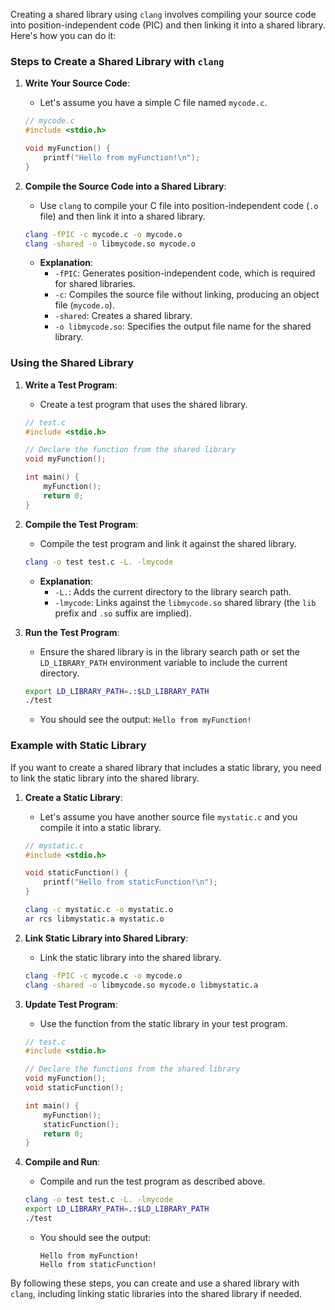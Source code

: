 Creating a shared library using `clang` involves compiling your source code into position-independent code (PIC) and then linking it into a shared library. Here's how you can do it:

### Steps to Create a Shared Library with `clang`

1. **Write Your Source Code**:
    - Let's assume you have a simple C file named `mycode.c`.

    ```c
    // mycode.c
    #include <stdio.h>

    void myFunction() {
        printf("Hello from myFunction!\n");
    }
    ```

2. **Compile the Source Code into a Shared Library**:
    - Use `clang` to compile your C file into position-independent code (`.o` file) and then link it into a shared library.

    ```sh
    clang -fPIC -c mycode.c -o mycode.o
    clang -shared -o libmycode.so mycode.o
    ```

    - **Explanation**:
        - `-fPIC`: Generates position-independent code, which is required for shared libraries.
        - `-c`: Compiles the source file without linking, producing an object file (`mycode.o`).
        - `-shared`: Creates a shared library.
        - `-o libmycode.so`: Specifies the output file name for the shared library.

### Using the Shared Library

1. **Write a Test Program**:
    - Create a test program that uses the shared library.

    ```c
    // test.c
    #include <stdio.h>

    // Declare the function from the shared library
    void myFunction();

    int main() {
        myFunction();
        return 0;
    }
    ```

2. **Compile the Test Program**:
    - Compile the test program and link it against the shared library.

    ```sh
    clang -o test test.c -L. -lmycode
    ```

    - **Explanation**:
        - `-L.`: Adds the current directory to the library search path.
        - `-lmycode`: Links against the `libmycode.so` shared library (the `lib` prefix and `.so` suffix are implied).

3. **Run the Test Program**:
    - Ensure the shared library is in the library search path or set the `LD_LIBRARY_PATH` environment variable to include the current directory.

    ```sh
    export LD_LIBRARY_PATH=.:$LD_LIBRARY_PATH
    ./test
    ```

    - You should see the output: `Hello from myFunction!`

### Example with Static Library

If you want to create a shared library that includes a static library, you need to link the static library into the shared library.

1. **Create a Static Library**:
    - Let's assume you have another source file `mystatic.c` and you compile it into a static library.

    ```c
    // mystatic.c
    #include <stdio.h>

    void staticFunction() {
        printf("Hello from staticFunction!\n");
    }
    ```

    ```sh
    clang -c mystatic.c -o mystatic.o
    ar rcs libmystatic.a mystatic.o
    ```

2. **Link Static Library into Shared Library**:
    - Link the static library into the shared library.

    ```sh
    clang -fPIC -c mycode.c -o mycode.o
    clang -shared -o libmycode.so mycode.o libmystatic.a
    ```

3. **Update Test Program**:
    - Use the function from the static library in your test program.

    ```c
    // test.c
    #include <stdio.h>

    // Declare the functions from the shared library
    void myFunction();
    void staticFunction();

    int main() {
        myFunction();
        staticFunction();
        return 0;
    }
    ```

4. **Compile and Run**:
    - Compile and run the test program as described above.

    ```sh
    clang -o test test.c -L. -lmycode
    export LD_LIBRARY_PATH=.:$LD_LIBRARY_PATH
    ./test
    ```

    - You should see the output:
      ```
      Hello from myFunction!
      Hello from staticFunction!
      ```

By following these steps, you can create and use a shared library with `clang`, including linking static libraries into the shared library if needed.